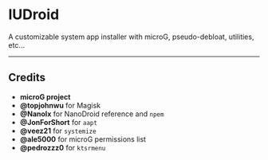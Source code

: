 # IUDroid

A customizable system app installer with microG, pseudo-debloat, utilities, etc...

---

## Credits

- **microG project** 
- **@topjohnwu** for Magisk
- **@Nanolx** for NanoDroid reference and `npem`
- **@JonForShort** for `aapt`
- **@veez21** for `systemize`
- **@ale5000** for microG permissions list
- **@pedrozzz0** for `ktsrmenu`
